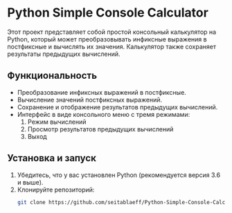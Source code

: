 # Python Simple Console Calculator

Этот проект представляет собой простой консольный калькулятор на Python, который может преобразовывать инфиксные выражения в постфиксные и вычислять их значения. Калькулятор также сохраняет результаты предыдущих вычислений.

## Функциональность

- Преобразование инфиксных выражений в постфиксные.
- Вычисление значений постфиксных выражений.
- Сохранение и отображение результатов предыдущих вычислений.
- Интерфейс в виде консольного меню с тремя режимами:
  1. Режим вычислений
  2. Просмотр результатов предыдущих вычислений
  3. Выход

## Установка и запуск

1. Убедитесь, что у вас установлен Python (рекомендуется версия 3.6 и выше).
2. Клонируйте репозиторий:
   ```bash
   git clone https://github.com/seitablaeff/Python-Simple-Console-Calculator.git
